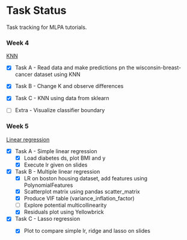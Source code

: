 # Task Status
Task tracking for MLPA tutorials.

### Week 4
[KNN](https://github.com/nutellaweera/MLPA_Tutorials/tree/main/Week4)
- [x] Task A - Read data and make predictions pn the wisconsin-breast-cancer dataset using KNN
- [x] Task B - Change K and observe differences
- [x] Task C - KNN using data from sklearn
- [ ] Extra - Visualize classifier boundary


### Week 5
[Linear regression](https://github.com/nutellaweera/MLPA_Tutorials/tree/main/Week5)
- [x] Task A - Simple linear regression
  - [x] Load diabetes ds, plot BMI and y
  - [x] Execute lr given on slides
- [x] Task B - Multiple linear regression
  - [x] LR on boston housing dataset, add features using PolynomialFeatures
  - [x] Scatterplot matrix using pandas scatter_matrix
  - [x] Produce VIF table (variance_inflation_factor)
  - [ ] Explore potential multicollinearity
  - [x] Residuals plot using Yellowbrick
- [x] Task C - Lasso regression
  - [x] Plot to compare simple lr, ridge and lasso on slides


